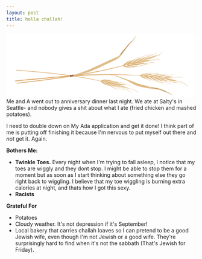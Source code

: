 ```yaml
---
layout: post
title: holla challah!
--- 
```

![Wheat](/images/wheat.png)
Me and A went out to anniversary dinner last night. We ate at Salty's in Seattle- and nobody gives a shit about what I ate (fried chicken and mashed potatoes).

I need to double down on My Ada application and get it done! I think part of me is putting off finishing it because I'm nervous to put myself out there and *not* get it. Again. 

**Bothers Me:**
- **Twinkle Toes.** Every night when I'm trying to fall asleep, I notice that my toes are wiggly and they dont stop. I might be able to stop them for a moment but as soon as I start thinking about something else they go right back to wiggling. I believe that my toe wiggling is burning extra calories at night, and thats how I got this sexy. 
- **Racists**

**Grateful For** 
- Potatoes
- Cloudy weather. It's not depression if it's September! 
- Local bakery that carries challah loaves so I can pretend to be a good Jewish wife, even though I'm not Jewish or a good wife. They're surprisingly hard to find when it's not the sabbath (That's Jewish for Friday).
